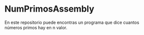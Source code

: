 # NumPrimosAssembly

En este repositorio puede encontras un programa que dice cuantos números primos hay en n valor.

